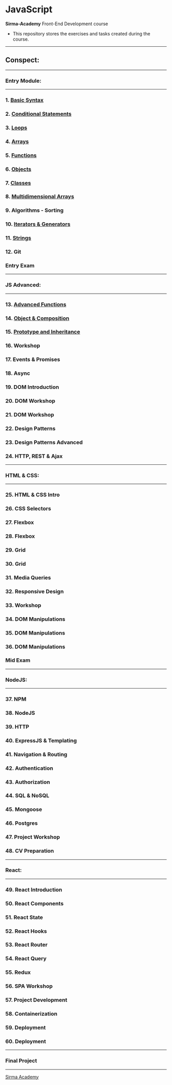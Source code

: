 # JavaScript
**Sirma-Academy** Front-End Development course
* This repository stores the exercises and tasks created during the course.
---
## Conspect:
---
### **Entry Module:**
---
### 1. [Basic Syntax](01.Basic-Syntax)
### 2.	[Conditional Statements](02.Conditional-Statements)
### 3.	[Loops](03.Loops)
### 4.	[Arrays](04.Arrays)
### 5.	[Functions](05.Functions)
### 6.	[Objects](06.Objects)
### 7.	[Classes](07.Classes)
### 8.	[Multidimensional Arrays](08.Multidimensional-Arrays)
### 9.	Algorithms - Sorting
### 10.	[Iterators & Generators](10.Iterators-and-Generators)
### 11.	[Strings](11.Strings)
### 12.	Git
###     Entry Exam
---
###     **JS Advanced:**
---
### 13. [Advanced Functions](13.Advanced-Functions)
### 14. [Object & Composition](14.Objects-and-Composition)
### 15. [Prototype and Inheritance](15.Prototype-and-Inheritance)
### 16. Workshop
### 17. Events & Promises
### 18. Async
### 19. DOM Introduction
### 20. DOM Workshop
### 21. DOM Workshop
### 22. Design Patterns
### 23. Design Patterns Advanced
### 24. HTTP, REST & Ajax
---
###     **HTML & CSS:**
---
### 25.	HTML & CSS Intro
### 26. CSS Selectors
### 27. Flexbox
### 28. Flexbox
### 29. Grid
### 30. Grid
### 31. Media Queries
### 32. Responsive Design
### 33. Workshop
### 34. DOM Manipulations
### 35. DOM Manipulations
### 36. DOM Manipulations
###     Mid Exam
---
###     **NodeJS:**
---
### 37. NPM
### 38. NodeJS
### 39. HTTP
### 40. ExpressJS & Templating
### 41. Navigation & Routing
### 42. Authentication
### 43. Authorization
### 44. SQL & NoSQL
### 45. Mongoose
### 46. Postgres
### 47. Project Workshop
### 48. CV Preparation
---
###     **React:**
---
### 49. React Introduction
### 50. React Components
### 51. React State
### 52. React Hooks
### 53. React Router
### 54. React Query
### 55. Redux
### 56. SPA Workshop
### 57. Project Development
### 58. Containerization
### 59. Deployment
### 60. Deployment
---
###     Final Project
---
[Sirma Academy](https://careers.sirma.com/sirmaacademy.html) 